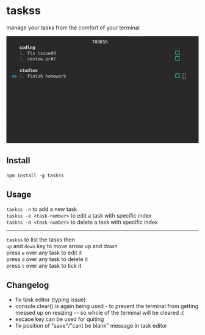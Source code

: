 # taskss

manage your tasks from the comfort of your terminal
  
<img src="https://raw.githubusercontent.com/ammarbinfaisal/tasks/master/preview.gif"/>  

## Install

`npm install -g taskss`

## Usage

`taskss -n` to add a new task  
`taskss -e <task-number>` to edit a task with specific index  
`taskss -d <task-number>` to delete a task with specific index   <br><hr>
`taskss` to list the tasks then  
`up` and `down` key to move arrow up and down  
press `e` over any task to edit it  
press `d` over any task to delete it  
press `t` over any task to tick it  

## Changelog

- fix task editor (typing issue)
- console.clear() is again being used - to prevent the terminal from getting messed up on resizing  -- so whole of the terminal will be cleared :( 
- escaoe key can be used for quiting
- fix position of "save"/"cant be blank" message in task editor
